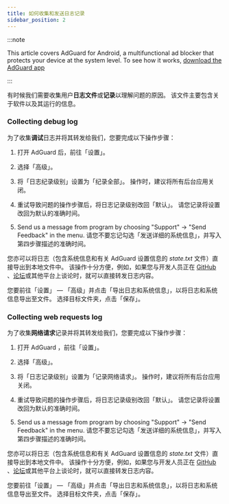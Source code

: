 ```yaml
---
title: 如何收集和发送日志记录
sidebar_position: 2
---
```


:::note

This article covers AdGuard for Android, a multifunctional ad blocker that protects your device at the system level. To see how it works, [download the AdGuard app](https://adguard.com/download.html?auto=true)

:::

有时候我们需要收集用户**日志文件**或**记录**以理解问题的原因。 该文件主要包含关于软件以及其运行的信息。

### Collecting debug log

为了收集**调试**日志并将其转发给我们，您要完成以下操作步骤：

1. 打开 AdGuard 后，前往「设置」。

2. 选择「高级」。

3. 将「日志纪录级别」设置为「纪录全部」。 操作时，建议将所有后台应用关闭。

4. 重试导致问题的操作步骤后，将日志记录级别改回「默认」。 请您记录将设置改回为默认的准确时间。

5. Send us a message from program by choosing "Support" → "Send Feedback" in the menu. 请您不要忘记勾选「发送详细的系统信息」，并写入第四步骤描述的准确时间。

您亦可以将日志（包含系统信息和有关 AdGuard 设置信息的 *state.txt* 文件）直接导出到本地文件中。 该操作十分方便，例如，如果您与开发人员正在 [GitHub](https://github.com/AdguardTeam/AdguardForAndroid/issues) 、[论坛](https://forum.adguard.com/)或其他平台上谈论时，就可以直接转发日志内容。

您要前往「设置」 — 「高级」并点击「导出日志和系统信息」，以将日志和系统信息导出至文件。 选择目标文件夹，点击「保存」。

### Collecting web requests log

为了收集**网络请求**记录并将其转发给我们，您要完成以下操作步骤：

1. 打开 AdGuard ，前往「设置」。

2. 选择「高级」。

3. 将「日志记录级别」设置为「记录网络请求」。 操作时，建议将所有后台应用关闭。

4. 重试导致问题的操作步骤后，将日志记录级别改回「默认」。 请您记录将设置改回为默认的准确时间。

5. Send us a message from program by choosing "Support" → "Send Feedback" in the menu. 请您不要忘记勾选「发送详细的系统信息」，并写入第四步骤描述的准确时间。

您亦可以将日志（包含系统信息和有关 AdGuard 设置信息的 *state.txt* 文件）直接导出到本地文件中。 该操作十分方便，例如，如果您与开发人员正在 [GitHub](https://github.com/AdguardTeam/AdguardForAndroid/issues) 、[论坛](https://forum.adguard.com/)或其他平台上谈论时，就可以直接转发日志内容。

您要前往「设置」 — 「高级」并点击「导出日志和系统信息」，以将日志和系统信息导出至文件。 选择目标文件夹，点击「保存」。
